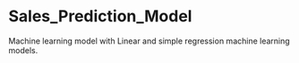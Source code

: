 # Sales_Prediction_Model
Machine learning model with Linear and simple regression machine learning models.
